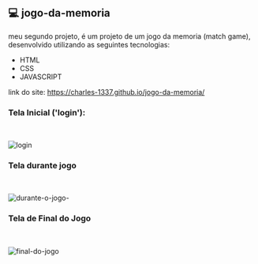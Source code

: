 ## 💻 jogo-da-memoria

meu segundo projeto, é um projeto de um jogo da memoria (match game), desenvolvido utilizando as seguintes tecnologias:

- HTML
- CSS
-  JAVASCRIPT

link do site: https://charles-1337.github.io/jogo-da-memoria/

### Tela Inicial ('login'):
<br>

![login](https://user-images.githubusercontent.com/148808038/285505896-240a7ef9-62ec-42fb-904b-d4bd115f67c1.png)

### Tela durante jogo
<br>

![durante-o-jogo-](https://user-images.githubusercontent.com/148808038/285505901-c2ad2329-1a5e-4136-a06d-ae3c9150e3e1.png)


### Tela de Final do Jogo
<br>

![final-do-jogo](https://user-images.githubusercontent.com/148808038/285505899-e06776e9-8ecb-44f8-89ba-57f27344a0b0.png)
